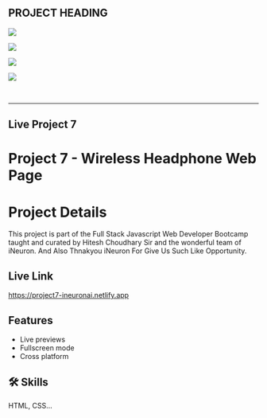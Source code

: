   
## PROJECT HEADING

![](https://img.shields.io/badge/LIVE%20PROJECT%207-WIRELSSHEADPHONE%20WEB%20PAGE-blue)

![](https://img.shields.io/badge/TECH%20STACK-HTML%20%7C%20CSS-important)

![](https://img.shields.io/badge/PROJECT%20OWNER-ANUJ%20SHARMA-blueviolet)

![](https://img.shields.io/badge/SPECIAL%20THANKS-HITESH%20CHOUDHARY%20SIR%20%20%7C%20iNeuron.ai%20TEAM-ff69b4)


&nbsp;
***
## Live Project 7 



# Project 7  - Wireless Headphone Web Page


# Project Details 

This project is part of the Full Stack Javascript Web Developer Bootcamp taught and curated by Hitesh Choudhary Sir and the wonderful team of iNeuron.
And Also Thnakyou iNeuron For Give Us Such Like Opportunity.


## Live Link
https://project7-ineuronai.netlify.app


## Features

- Live previews
- Fullscreen mode
- Cross platform


## 🛠 Skills
HTML, CSS...

